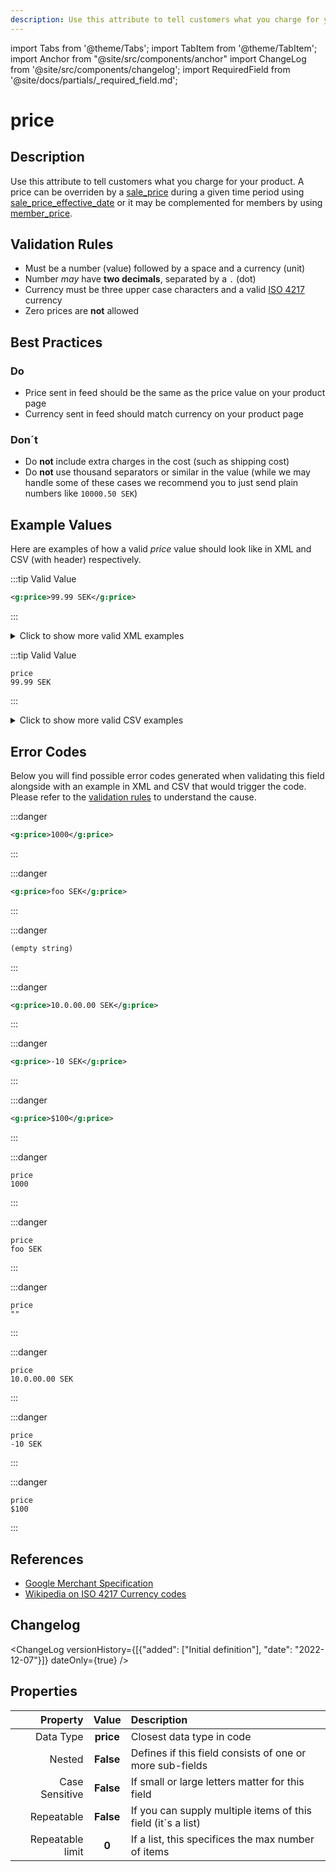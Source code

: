 ```yaml
---
description: Use this attribute to tell customers what you charge for your product.
---
```


import Tabs from '@theme/Tabs';
import TabItem from '@theme/TabItem';
import Anchor from "@site/src/components/anchor"
import ChangeLog from '@site/src/components/changelog';
import RequiredField from '@site/docs/partials/_required_field.md';

# price

<RequiredField/>

## Description

Use this attribute to tell customers what you charge for your product. A price can be overriden by a [sale_price](/fields/sale_price.md) during a given time period using [sale_price_effective_date](/fields/sale_price_effective_date.md) or it may be complemented for members by using [member_price](/fields/member_price.md).





## Validation Rules

- Must be a number (value) followed by a space and a currency (unit)
- Number *may* have **two decimals**, separated by a `.` (dot)
- Currency must be three upper case characters and a valid [ISO 4217](https://en.wikipedia.org/wiki/ISO_4217) currency
- Zero prices are **not** allowed


## Best Practices


### Do

- Price sent in feed should be the same as the price value on your product page
- Currency sent in feed should match currency on your product page



### Don´t

- Do **not** include extra charges in the cost (such as shipping cost)
- Do **not** use thousand separators or similar in the value (while we may handle some of these cases we recommend you to just send plain numbers like `10000.50 SEK`)




## Example Values

Here are examples of how a valid *price* value  should look like in XML and CSV (with header) respectively.

<Tabs>
  <TabItem value="valid_xml" label="XML" default>

:::tip Valid Value

```xml
<g:price>99.99 SEK</g:price>
```

:::

<details>
  <summary>Click to show more valid XML examples</summary>
  <div>

```xml
<g:price>99.99 SEK</g:price>
```

```xml
<g:price>100 SEK</g:price>
```

```xml
<g:price>SEK 100</g:price>
```

```xml
<g:price>99,99 SEK</g:price>
```

```xml
<g:price>10,000.00 SEK</g:price>
```

```xml
<g:price>10 000.00 SEK</g:price>
```

```xml
<g:price>10.000 SEK</g:price>
```

```xml
<g:price>1.144.000 SEK</g:price>
```


  </div>
</details>

 </TabItem>
  <TabItem value="valid_csv" label="CSV">

:::tip Valid Value

```csv
price
99.99 SEK
```

:::

<details>
  <summary>Click to show more valid CSV examples</summary>
  <div>

```csv
price
99.99 SEK
```

```csv
price
100 SEK
```

```csv
price
SEK 100
```

```csv
price
"99,99 SEK"
```

```csv
price
"10,000.00 SEK"
```

```csv
price
10 000.00 SEK
```

```csv
price
10.000 SEK
```

```csv
price
1.144.000 SEK
```


  </div>
</details>

  </TabItem>
</Tabs>

## Error Codes

Below you will find possible error codes generated when validating this field alongside with an example in XML and CSV that would trigger the code. Please refer to the [validation rules](#validation-rules) to understand the cause.

<Tabs>
  <TabItem value="invalid_xml" label="XML" default>

:::danger <Anchor id="validation_missing_currency" title="validation_missing_currency" /> 

```xml
<g:price>1000</g:price>
```

:::

:::danger <Anchor id="validation_missing_price_value" title="validation_missing_price_value" /> 

```xml
<g:price>foo SEK</g:price>
```

:::

:::danger <Anchor id="validation_missing_value" title="validation_missing_value" /> 

```xml
(empty string)
```

:::

:::danger <Anchor id="validation_not_number" title="validation_not_number" /> 

```xml
<g:price>10.0.00.00 SEK</g:price>
```

:::

:::danger <Anchor id="validation_not_positive_number" title="validation_not_positive_number" /> 

```xml
<g:price>-10 SEK</g:price>
```

:::

:::danger <Anchor id="validation_unknown_currency" title="validation_unknown_currency" /> 

```xml
<g:price>$100</g:price>
```

:::


 </TabItem>
  <TabItem value="invalid_csv" label="CSV">

:::danger <Anchor id="validation_missing_currency" title="validation_missing_currency" /> 

```csv
price
1000
```

:::

:::danger <Anchor id="validation_missing_price_value" title="validation_missing_price_value" /> 

```csv
price
foo SEK
```

:::

:::danger <Anchor id="validation_missing_value" title="validation_missing_value" /> 

```csv
price
""
```

:::

:::danger <Anchor id="validation_not_number" title="validation_not_number" /> 

```csv
price
10.0.00.00 SEK
```

:::

:::danger <Anchor id="validation_not_positive_number" title="validation_not_positive_number" /> 

```csv
price
-10 SEK
```

:::

:::danger <Anchor id="validation_unknown_currency" title="validation_unknown_currency" /> 

```csv
price
$100
```

:::


  </TabItem>
</Tabs>

## References
- [Google Merchant Specification](https://support.google.com/merchants/answer/6324371)
- [Wikipedia on ISO 4217 Currency codes](https://en.wikipedia.org/wiki/ISO_4217)

## Changelog
<ChangeLog versionHistory={[{"added": ["Initial definition"], "date": "2022-12-07"}]} dateOnly={true} />

## Properties

|     **Property** | **Value** | **Description**                                              |
|-----------------:|:---------:|:-------------------------------------------------------------|
|        Data Type | **price** | Closest data type in code                                    |
|           Nested | **False** | Defines if this field consists of one or more sub-fields     |
|   Case Sensitive | **False** | If small or large letters matter for this field              |
|       Repeatable | **False** | If you can supply multiple items of this field (it´s a list) |
| Repeatable limit |   **0**   | If a list, this specifices the max number of items           |